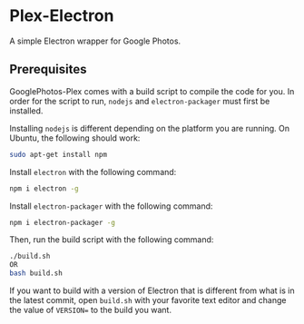 # Plex-Electron
A simple Electron wrapper for Google Photos.

## Prerequisites
GooglePhotos-Plex comes with a build script to compile the code for you.
In order for the script to run, `nodejs` and `electron-packager` must first be installed.

Installing `nodejs` is different depending on the platform you are running. On Ubuntu, the following should work:

```bash
sudo apt-get install npm
```

Install `electron` with the following command:
```bash
npm i electron -g
```

Install `electron-packager` with the following command:

```bash
npm i electron-packager -g
```

Then, run the build script with the following command:

```bash
./build.sh
OR
bash build.sh
```

If you want to build with a version of Electron that is different from what is
in the latest commit, open `build.sh` with your favorite text editor and change
the value of `VERSION=` to the build you want.
